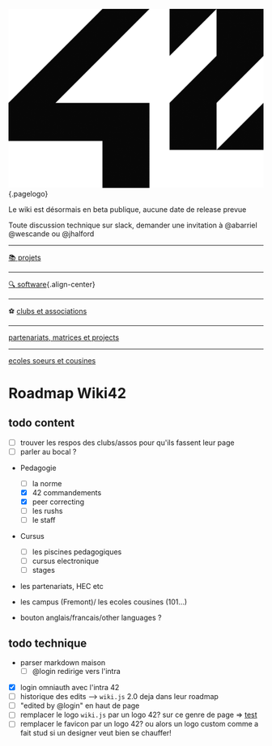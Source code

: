 ![42 Logo](/uploads/42-logo.png "42 Logo"){.pagelogo}

Le wiki est désormais en beta publique, aucune date de release prevue

Toute discussion technique sur slack, demander une invitation à @abarriel @wescande ou @jhalford

-----

[:books: projets](/Projects)


-----

[:mag: software](/software){.align-center}

-----

:soccer: [clubs et associations](/campus-paris/clubs)

-----

[partenariats, matrices et projects](/partenariats)

-----

[ecoles soeurs et cousines](/ausland)
# Roadmap Wiki42

## todo content

- [ ] trouver les respos des clubs/assos pour qu'ils fassent leur page
- [ ] parler au bocal ?

- Pedagogie
	- [ ] la norme
	- [x] 42 commandements
	- [x] peer correcting
	- [ ] les rushs
	- [ ] le staff

- Cursus
	- [ ] les piscines pedagogiques
	- [ ] cursus electronique
	- [ ] stages

- les partenariats, HEC etc

- les campus (Fremont)/ les ecoles cousines (101...)

- bouton anglais/francais/other languages ?
## todo technique

- parser markdown maison
	- [ ] @login redirige vers l'intra
- [X] login omniauth avec l'intra 42
- [ ] historique des edits --> `wiki.js` 2.0 deja dans leur roadmap
- [ ] "edited by @login" en haut de page
- [ ] remplacer le logo `wiki.js` par un logo 42? sur ce genre de page => [test](/test)
- [ ] remplacer le favicon par un logo 42? ou alors un logo custom comme a fait stud si un designer veut bien se chauffer!

